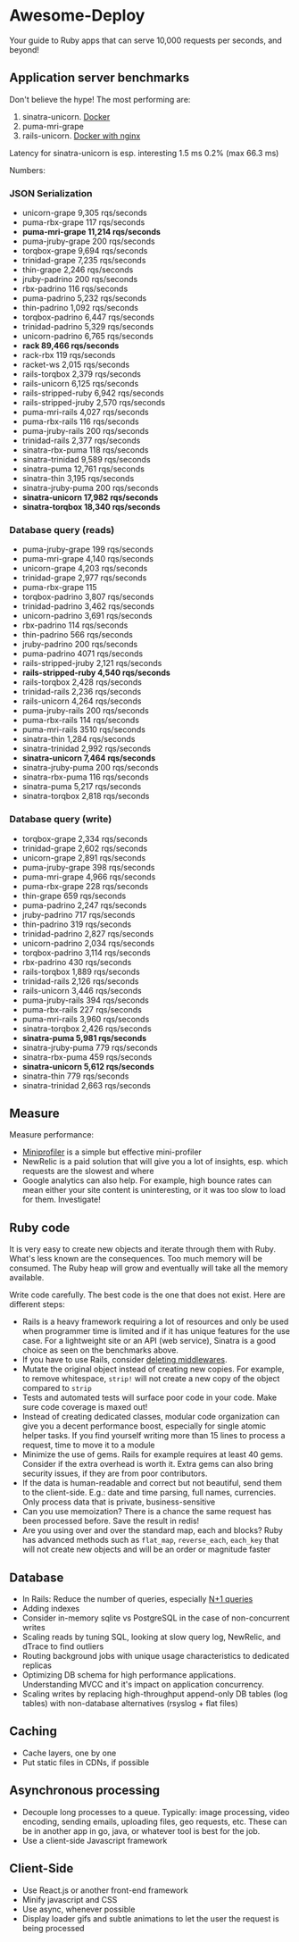 # Awesome-Deploy

Your guide to Ruby apps that can serve 10,000 requests per seconds, and beyond!

## Application server benchmarks

Don't believe the hype! The most performing are:

1. sinatra-unicorn. [Docker](https://github.com/heri/awesome-deploy/tree/master/sinatra-unicorn-docker)
2. puma-mri-grape
3. rails-unicorn. [Docker with nginx](https://github.com/heri/awesome-deploy/tree/master/rails-unicorn-docker-container)

Latency for sinatra-unicorn is esp. interesting 1.5 ms	0.2% (max 66.3 ms)

Numbers:

### JSON Serialization

* unicorn-grape	9,305	rqs/seconds
* puma-rbx-grape	117	rqs/seconds
* **puma-mri-grape	11,214	rqs/seconds**
* puma-jruby-grape	200	rqs/seconds
* torqbox-grape	9,694	rqs/seconds
* trinidad-grape	7,235	rqs/seconds
* thin-grape	2,246	rqs/seconds
* jruby-padrino	200	rqs/seconds
* rbx-padrino	116	rqs/seconds
* puma-padrino	5,232	rqs/seconds
* thin-padrino	1,092	rqs/seconds
* torqbox-padrino	6,447	rqs/seconds
* trinidad-padrino	5,329	rqs/seconds
* unicorn-padrino	6,765 rqs/seconds
* **rack	89,466 rqs/seconds**
* rack-rbx	119 rqs/seconds
* racket-ws	2,015 rqs/seconds
* rails-torqbox	2,379 rqs/seconds
* rails-unicorn	6,125 rqs/seconds
* rails-stripped-ruby	6,942 rqs/seconds
* rails-stripped-jruby	2,570 rqs/seconds
* puma-mri-rails	4,027 rqs/seconds
* puma-rbx-rails	116 rqs/seconds
* puma-jruby-rails	200 rqs/seconds
* trinidad-rails	2,377 rqs/seconds
* sinatra-rbx-puma	118 rqs/seconds
* sinatra-trinidad	9,589 rqs/seconds
* sinatra-puma	12,761 rqs/seconds
* sinatra-thin	3,195 rqs/seconds
* sinatra-jruby-puma	200 rqs/seconds
* **sinatra-unicorn	17,982 rqs/seconds**
* **sinatra-torqbox	18,340 rqs/seconds**

### Database query (reads)

* puma-jruby-grape	199 rqs/seconds
* puma-mri-grape	4,140 rqs/seconds
* unicorn-grape	4,203 rqs/seconds
* trinidad-grape	2,977 rqs/seconds
* puma-rbx-grape	115
* torqbox-padrino	3,807	rqs/seconds
* trinidad-padrino	3,462	rqs/seconds
* unicorn-padrino	3,691	rqs/seconds
* rbx-padrino	114 rqs/seconds
* thin-padrino	566 rqs/seconds
* jruby-padrino	200 rqs/seconds
* puma-padrino	4071 rqs/seconds
* rails-stripped-jruby	2,121 rqs/seconds
* **rails-stripped-ruby	4,540 rqs/seconds**
* rails-torqbox	2,428 rqs/seconds
* trinidad-rails	2,236 rqs/seconds
* rails-unicorn	4,264 rqs/seconds
* puma-jruby-rails	200 rqs/seconds
* puma-rbx-rails	114 rqs/seconds
* puma-mri-rails 3510 rqs/seconds
* sinatra-thin	1,284 rqs/seconds
* sinatra-trinidad	2,992 rqs/seconds
* **sinatra-unicorn	7,464 rqs/seconds**
* sinatra-jruby-puma	200 rqs/seconds
* sinatra-rbx-puma	116 rqs/seconds
* sinatra-puma	5,217 rqs/seconds
* sinatra-torqbox	2,818	rqs/seconds

### Database query (write)

* torqbox-grape	2,334 rqs/seconds
* trinidad-grape	2,602 rqs/seconds
* unicorn-grape	2,891	 rqs/seconds
* puma-jruby-grape	398 rqs/seconds
* puma-mri-grape	4,966 rqs/seconds
* puma-rbx-grape	228 rqs/seconds
* thin-grape 659  rqs/seconds
* puma-padrino	2,247 rqs/seconds
* jruby-padrino	717 rqs/seconds
* thin-padrino	319 rqs/seconds
* trinidad-padrino	2,827 rqs/seconds
* unicorn-padrino	2,034 rqs/seconds
* torqbox-padrino	3,114 rqs/seconds
* rbx-padrino 430 rqs/seconds
* rails-torqbox	1,889 rqs/seconds
* trinidad-rails	2,126 rqs/seconds
* rails-unicorn	3,446 rqs/seconds
* puma-jruby-rails	394 rqs/seconds
* puma-rbx-rails	227 rqs/seconds
* puma-mri-rails	3,960 rqs/seconds
* sinatra-torqbox	2,426 rqs/seconds
* **sinatra-puma	5,981 rqs/seconds**
* sinatra-jruby-puma	779 rqs/seconds
* sinatra-rbx-puma	459 rqs/seconds
* **sinatra-unicorn	5,612 rqs/seconds**
* sinatra-thin	779 rqs/seconds
* sinatra-trinidad	2,663 rqs/seconds


## Measure

Measure performance:

* [Miniprofiler](https://github.com/MiniProfiler/rack-mini-profiler) is a simple but effective mini-profiler
* NewRelic is a paid solution that will give you a lot of insights, esp. which requests are the slowest and where
* Google analytics can also help. For example, high bounce rates can mean either your site content is uninteresting, or it was too slow to load for them. Investigate!

## Ruby code

It is very easy to create new objects and iterate through them with Ruby. What's less known are the consequences. Too much memory will be consumed. The Ruby heap will grow and eventually will take all the memory available.

Write code carefully. The best code is the one that does not exist. Here are different steps:

* Rails is a heavy framework requiring a lot of resources and only be used when programmer time is limited and if it has unique features for the use case. For a lightweight site or an API (web service), Sinatra is a good choice as seen on the benchmarks above.
* If you have to use Rails, consider [deleting middlewares](https://www.amberbit.com/blog/2014/2/14/putting-ruby-on-rails-on-a-diet/).
* Mutate the original object instead of creating new copies. For example, to remove whitespace, `strip!` will not create a new copy of the object compared to `strip`
* Tests and automated tests will surface poor code in your code. Make sure code coverage is maxed out!
* Instead of creating dedicated classes, modular code organization can give you a decent performance boost, especially for single atomic helper tasks. If you find yourself writing more than 15 lines to process a request, time to move it to a module
* Minimize the use of gems. Rails for example requires at least 40 gems. Consider if the extra overhead is worth it. Extra gems can also bring security issues, if they are from poor contributors.
* If the data is human-readable and correct but not beautiful, send them to the client-side. E.g.: date and time parsing, full names, currencies. Only process data that is private, business-sensitive
* Can you use memoization? There is a chance the same request has been processed before. Save the result in redis!
* Are you using over and over the standard map, each and blocks? Ruby has advanced methods such as `flat_map`, `reverse_each`, `each_key` that will not create new objects and will be an order or magnitude faster

## Database

* In Rails: Reduce the number of queries, especially [N+1 queries](https://github.com/flyerhzm/bullet)
* Adding indexes
* Consider in-memory sqlite vs PostgreSQL in the case of non-concurrent writes
* Scaling reads by tuning SQL, looking at slow query log, NewRelic, and dTrace to find outliers
* Routing background jobs with unique usage characteristics to dedicated replicas
* Optimizing DB schema for high performance applications. Understanding MVCC and it's impact on application concurrency.
* Scaling writes by replacing high-throughput append-only DB tables (log tables) with non-database alternatives (rsyslog + flat files)

## Caching

* Cache layers, one by one
* Put static files in CDNs, if possible

## Asynchronous processing

* Decouple long processes to a queue. Typically: image processing, video encoding, sending emails, uploading files, geo requests, etc. These can be in another app in go, java, or whatever tool is best for the job.
* Use a client-side Javascript framework

## Client-Side

* Use React.js or another front-end framework
* Minify javascript and CSS
* Use async, whenever possible
* Display loader gifs and subtle animations to let the user the request is being processed
